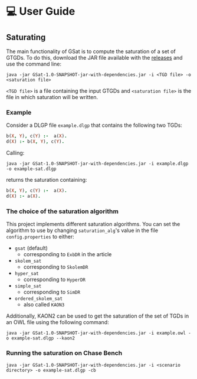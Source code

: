 # 💻 User Guide

## Saturating

The main functionality of GSat is to compute the saturation of a set of GTGDs. To do this, download the JAR file available with the [releases](https://github.com/KRR-Oxford/Guarded-saturation/releases) and use the command line:

```shell
java -jar GSat-1.0-SNAPSHOT-jar-with-dependencies.jar -i <TGD file> -o <saturation file>
```

`<TGD file>` is a file containing the input GTGDs and `<saturation file>` is the file in which saturation will be written.

### Example

Consider a DLGP file `example.dlgp` that contains the following two TGDs:

```prolog
b(X, Y), c(Y) :-  a(X).
d(X) :- b(X, Y), c(Y).
```

Calling:

```shell
java -jar GSat-1.0-SNAPSHOT-jar-with-dependencies.jar -i example.dlgp -o example-sat.dlgp
```

returns the saturation containing:

```prolog
b(X, Y), c(Y) :-  a(X).
d(X) :- a(X).
```

### The choice of the saturation algorithm

This project implements different saturation algorithms. You can set the algorithm to use by changing `saturation_alg`'s value in the file `config.properties` to either:

- `gsat` (default)
  - corresponding to `ExbDR` in the article
- `skolem_sat`
  - corresponding to `SkolemDR`
- `hyper_sat`
  - corresponding to `HyperDR`
- `simple_sat`
  - corresponding to `SimDR`
- `ordered_skolem_sat`
  - also called `KAON3`

Additionally, KAON2 can be used to get the saturation of the set of TGDs in an OWL file using the following command:

```shell
java -jar GSat-1.0-SNAPSHOT-jar-with-dependencies.jar -i example.owl -o example-sat.dlgp --kaon2
```

### Running the saturation on Chase Bench

```shell
java -jar GSat-1.0-SNAPSHOT-jar-with-dependencies.jar -i <scenario directory> -o example-sat.dlgp -cb
```

